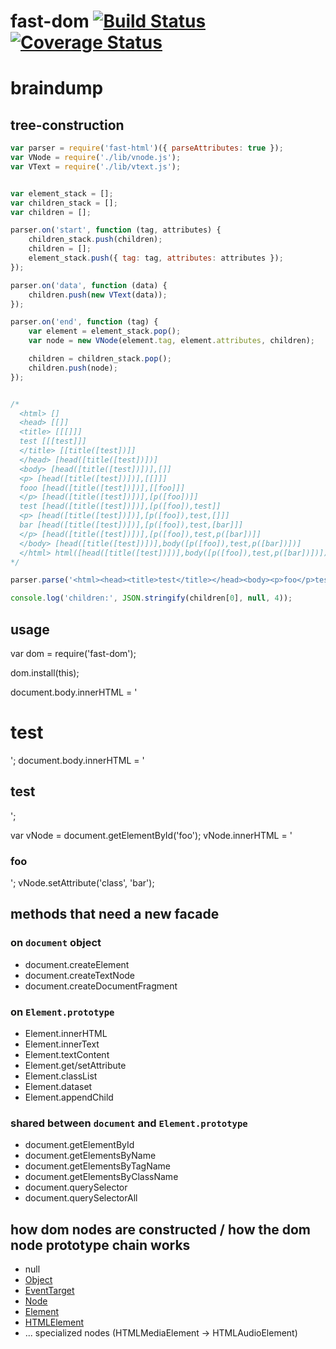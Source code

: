 # fast-dom [![Build Status][0]][1] [![Coverage Status][2]][3]



# braindump

## tree-construction
```js
var parser = require('fast-html')({ parseAttributes: true });
var VNode = require('./lib/vnode.js');
var VText = require('./lib/vtext.js');


var element_stack = [];
var children_stack = [];
var children = [];

parser.on('start', function (tag, attributes) {
    children_stack.push(children);
    children = [];
    element_stack.push({ tag: tag, attributes: attributes });
});

parser.on('data', function (data) {
    children.push(new VText(data));
});

parser.on('end', function (tag) {
    var element = element_stack.pop();
    var node = new VNode(element.tag, element.attributes, children);

    children = children_stack.pop();
    children.push(node);
});


/*
  <html> []
  <head> [[]]
  <title> [[[]]]
  test [[[test]]]
  </title> [[title([test])]]
  </head> [head([title([test])])]
  <body> [head([title([test])])],[]]
  <p> [head([title([test])])],[[]]]
  fooo [head([title([test])])],[[foo]]]
  </p> [head([title([test])])],[p([foo])]]
  test [head([title([test])])],[p([foo]),test]]
  <p> [head([title([test])])],[p([foo]),test,[]]]
  bar [head([title([test])])],[p([foo]),test,[bar]]]
  </p> [head([title([test])])],[p([foo]),test,p([bar])]]
  </body> [head([title([test])])],body([p([foo]),test,p([bar])])]
  </html> html([head([title([test])])],body([p([foo]),test,p([bar])])])
*/

parser.parse('<html><head><title>test</title></head><body><p>foo</p>test<p>bar</p></body></html>');

console.log('children:', JSON.stringify(children[0], null, 4));
```

## usage

var dom = require('fast-dom');

dom.install(this);

document.body.innerHTML = '<div><h1>test</h1><span id="foo"></span></div>';
document.body.innerHTML = '<div><h2>test</h2><span id="foo"></span></div>';

var vNode = document.getElementById('foo');
vNode.innerHTML = '<h3>foo</h3>';
vNode.setAttribute('class', 'bar');



## methods that need a new facade

### on `document` object
* document.createElement
* document.createTextNode
* document.createDocumentFragment

### on `Element.prototype`
* Element.innerHTML
* Element.innerText
* Element.textContent
* Element.get/setAttribute
* Element.classList
* Element.dataset
* Element.appendChild

### shared between `document` and `Element.prototype`
* document.getElementById
* document.getElementsByName
* document.getElementsByTagName
* document.getElementsByClassName
* document.querySelector
* document.querySelectorAll


## how dom nodes are constructed / how the dom node prototype chain works
* null
* [Object](https://developer.mozilla.org/en-US/docs/Web/JavaScript/Reference/Global_Objects/Object)
* [EventTarget](https://developer.mozilla.org/en-US/docs/Web/API/EventTarget)
* [Node](https://developer.mozilla.org/en/docs/Web/API/Node)
* [Element](https://developer.mozilla.org/en/docs/Web/API/Element)
* [HTMLElement](https://developer.mozilla.org/en/docs/Web/API/HTMLElement)
* ... specialized nodes (HTMLMediaElement -> HTMLAudioElement)



[0]: https://travis-ci.org/nerdlabs/fast-dom.svg?branch=master
[1]: https://travis-ci.org/nerdlabs/fast-dom
[2]: https://img.shields.io/coveralls/nerdlabs/fast-dom.svg
[3]: https://coveralls.io/r/nerdlabs/fast-dom
